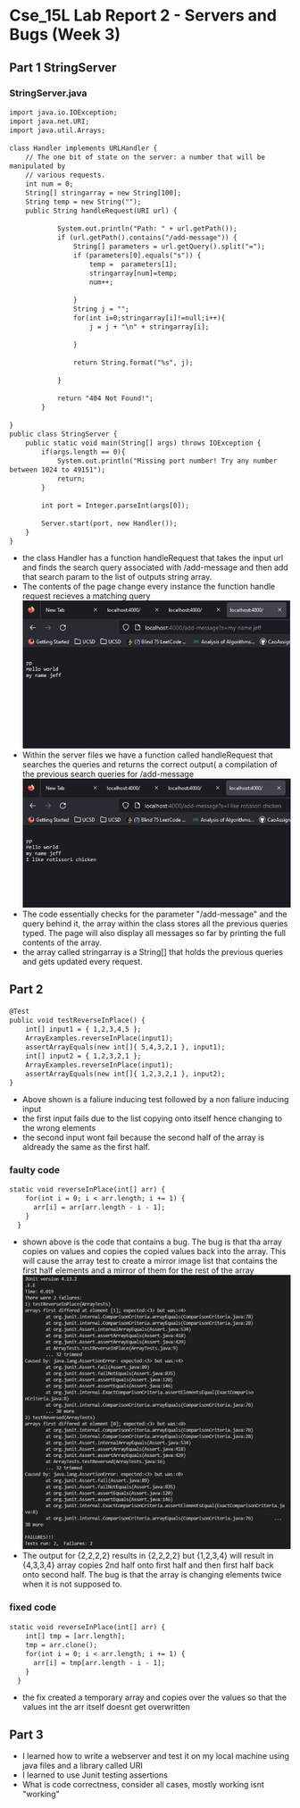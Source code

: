 # Cse_15L Lab Report 2 - Servers and Bugs (Week 3)
## Part 1 StringServer
### StringServer.java
```
import java.io.IOException;
import java.net.URI;
import java.util.Arrays;

class Handler implements URLHandler {
    // The one bit of state on the server: a number that will be manipulated by
    // various requests.
    int num = 0;
    String[] stringarray = new String[100];
    String temp = new String("");
    public String handleRequest(URI url) {
            
            System.out.println("Path: " + url.getPath());
            if (url.getPath().contains("/add-message")) {
                String[] parameters = url.getQuery().split("=");
                if (parameters[0].equals("s")) {
                    temp =  parameters[1];
                    stringarray[num]=temp;
                    num++;
                    
                }
                String j = "";
                for(int i=0;stringarray[i]!=null;i++){
                    j = j + "\n" + stringarray[i];
                    
                }
                
                return String.format("%s", j);
                
            }
            
            return "404 Not Found!";
        }
    
}
public class StringServer {
    public static void main(String[] args) throws IOException {
        if(args.length == 0){
            System.out.println("Missing port number! Try any number between 1024 to 49151");
            return;
        }

        int port = Integer.parseInt(args[0]);

        Server.start(port, new Handler());
    }
}
```
- the class Handler has a function handleRequest that takes the input url and finds the search query associated with /add-message and then add that search param to the list of outputs string array. 
- The contents of the page change every instance the function handle request recieves a matching query
![Image](chesse.png)  
- Within the server files we have a function called handleRequest that searches the queries and returns the correct output( a compilation of the previous search queries for /add-message
![Image](rotissori_chicken.png) 
- The code essentially checks for the parameter "/add-message" and the query behind it, the array within the class stores all the previous queries typed. The page will also display all messages so far by printing the full contents of the array.
- the array called stringarray is a String[] that holds the previous queries and gets updated every request.
## Part 2
```
@Test 
public void testReverseInPlace() {
    int[] input1 = { 1,2,3,4,5 };
    ArrayExamples.reverseInPlace(input1);
    assertArrayEquals(new int[]{ 5,4,3,2,1 }, input1);
    int[] input2 = { 1,2,3,2,1 };
    ArrayExamples.reverseInPlace(input1);
    assertArrayEquals(new int[]{ 1,2,3,2,1 }, input2);
}
```
- Above shown is a faliure inducing test followed by a non faliure inducing input
- the first input fails due to the list copying onto itself hence changing to the wrong elements
- the second input wont fail because the second half of the array is aldready the same as the first half.
### faulty code
```
static void reverseInPlace(int[] arr) {
    for(int i = 0; i < arr.length; i += 1) {
      arr[i] = arr[arr.length - i - 1];
    }
  }
```
- shown above is the code that contains a bug. The bug is that tha array copies on values and copies the copied values back into the array. This will cause the array test to create a mirror image list that contains the first half elements and a mirror of them for the rest of the array
![Image](66.png)
- The output for {2,2,2,2} results in {2,2,2,2} but {1,2,3,4} will result in {4,3,3,4} array copies 2nd half onto first half and then first half back onto second half. The bug is that the array is changing elements twice when it is not supposed to.
### fixed code
```
static void reverseInPlace(int[] arr) {
    int[] tmp = [arr.length];
    tmp = arr.clone();
    for(int i = 0; i < arr.length; i += 1) {
      arr[i] = tmp[arr.length - i - 1];
    }
  }
```
- the fix created a temporary array and copies over the values so that the values int the arr itself doesnt get overwritten
## Part 3 
- I learned how to write a webserver and test it on my local machine using java files and a library called URI
- I learned to use Junit testing assertions
- What is code correctness, consider all cases, mostly working isnt "working"
